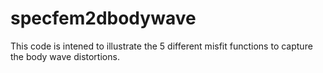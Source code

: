 # specfem2dbodywave
This code is intened to illustrate the 5 different misfit functions to capture the body wave distortions.
